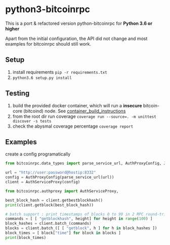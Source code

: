# python3-bitcoinrpc

This is a port & refactored version python-bitcoinrpc for **Python 3.6 or higher**

Apart from the initial configuration, the API did not change and most examples for bitcoinrpc should still work.

## Setup

1. install requirements ```pip -r requirements.txt```
2. ```python3.6 setup.py install```

## Testing
1. build the provided docker container, 
which will run a **insecure** bitcoin-core (bitcoind) node.
 See [container_build_instructions](./deployment/bitcoind/README.md)
2. from the root dir run coverage ```coverage run --source=. -m unittest discover -s tests```
3. check the abysmal coverage percentage ```coverage report```





## Examples

create a config programatically
```python
from bitcoinrpc.data_types import parse_service_url, AuthProxyConfig, JSONRPCException

url = "http://user:password@hostip:8332"
config = AuthProxyConfig(parse_service_url(url))
client = AuthServiceProxy(config)
```

```python
from bitcoinrpc.authproxy import AuthServiceProxy,

best_block_hash = client.getbestblockhash()
print(client.getblock(best_block_hash))

# batch support : print timestamps of blocks 0 to 99 in 2 RPC round-trips:
commands = [ [ "getblockhash", height] for height in range(100) ]
block_hashes = client.batch_(commands)
blocks = client.batch_([ [ "getblock", h ] for h in block_hashes ])
block_times = [ block["time"] for block in blocks ]
print(block_times)
```
